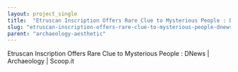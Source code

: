 ```yaml
---
layout: project_single
title:  "Etruscan Inscription Offers Rare Clue to Mysterious People : DNews"
slug: "etruscan-inscription-offers-rare-clue-to-mysterious-people-dnews"
parent: "archaeology-aesthetic"
---
```

Etruscan Inscription Offers Rare Clue to Mysterious People : DNews | Archaeology | Scoop.it